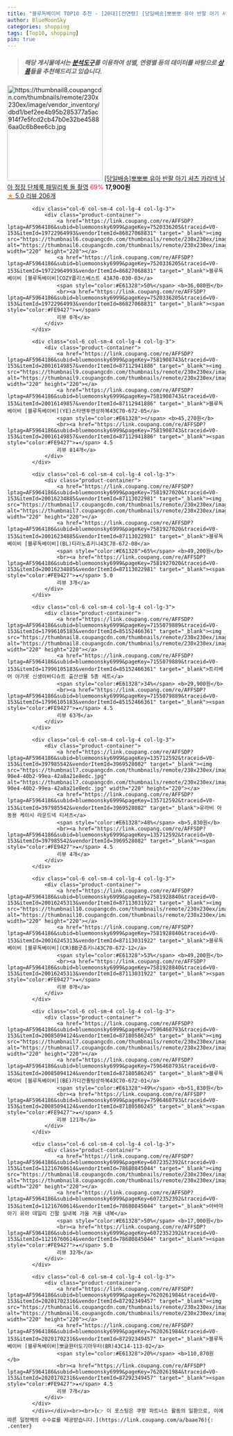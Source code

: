 ```yaml
---
title: "블루독베이비 TOP10 추천 - [20대][전연령] [당일배송]뽀뽀뽀 유아 반팔 아기 셔츠 카라넥 남아 정장 단체룩 패밀리룩 돌 촬영"
author: BlueMoonSky
categories: shopping
tags: [Top10, shopping]
pin: true
---
```


> ##### 해당 게시물에서는 [**분석도구**](https://itemscout.io/)를 이용하여 **성별**, **연령별** 등의 데이터를 바탕으로 [**상품**](https://link.coupang.com/a/baae76)들을 추천해드리고 있습니다.
<div class="container"><div class="row">
            <div class="col-6 col-sm-4 col-lg-4 col-lg-3">
                <div class="product-container">
                    <a href="https://link.coupang.com/re/AFFSDP?lptag=AF5964186&subid=bluemoonsky6999&pageKey=5730566692&traceid=V0-153&itemId=9614369441&vendorItemId=85945830757" target="_blank"><img src="https://thumbnail8.coupangcdn.com/thumbnails/remote/230x230ex/image/vendor_inventory/dbd1/bef2ee4b95b285377a5ac914f7e5fcd2cb47b0e32be45886aa0c6b8ee6cb.jpg" alt="https://thumbnail8.coupangcdn.com/thumbnails/remote/230x230ex/image/vendor_inventory/dbd1/bef2ee4b95b285377a5ac914f7e5fcd2cb47b0e32be45886aa0c6b8ee6cb.jpg" width="220" height="220"></a>
                    <a href="https://link.coupang.com/re/AFFSDP?lptag=AF5964186&subid=bluemoonsky6999&pageKey=5730566692&traceid=V0-153&itemId=9614369441&vendorItemId=85945830757" target="_blank">[당일배송]뽀뽀뽀 유아 반팔 아기 셔츠 카라넥 남아 정장 단체룩 패밀리룩 돌 촬영</a>
                    <span style="color:#E61328">69%</span> <b>17,900원</b>
                    <br><a href="https://link.coupang.com/re/AFFSDP?lptag=AF5964186&subid=bluemoonsky6999&pageKey=5730566692&traceid=V0-153&itemId=9614369441&vendorItemId=85945830757" target="_blank"><span style="color:#FE9427">★</span> 5.0
                    리뷰 206개</a>
                </div>
            </div>
            
            <div class="col-6 col-sm-4 col-lg-4 col-lg-3">
                <div class="product-container">
                    <a href="https://link.coupang.com/re/AFFSDP?lptag=AF5964186&subid=bluemoonsky6999&pageKey=7520336205&traceid=V0-153&itemId=19722964993&vendorItemId=86827068831" target="_blank"><img src="https://thumbnail6.coupangcdn.com/thumbnails/remote/230x230ex/image/vendor_inventory/6063/9ed365f52e0db77c69cb65b90e03c026777493ef08a844794e2449cdefb2.jpg" alt="https://thumbnail6.coupangcdn.com/thumbnails/remote/230x230ex/image/vendor_inventory/6063/9ed365f52e0db77c69cb65b90e03c026777493ef08a844794e2449cdefb2.jpg" width="220" height="220"></a>
                    <a href="https://link.coupang.com/re/AFFSDP?lptag=AF5964186&subid=bluemoonsky6999&pageKey=7520336205&traceid=V0-153&itemId=19722964993&vendorItemId=86827068831" target="_blank">블루독베이비 [블루독베이비]COZY플리스베스트 43A70-030-03</a>
                    <span style="color:#E61328">50%</span> <b>36,080원</b>
                    <br><a href="https://link.coupang.com/re/AFFSDP?lptag=AF5964186&subid=bluemoonsky6999&pageKey=7520336205&traceid=V0-153&itemId=19722964993&vendorItemId=86827068831" target="_blank"><span style="color:#FE9427">★</span> 
                    리뷰 0개</a>
                </div>
            </div>
            
            <div class="col-6 col-sm-4 col-lg-4 col-lg-3">
                <div class="product-container">
                    <a href="https://link.coupang.com/re/AFFSDP?lptag=AF5964186&subid=bluemoonsky6999&pageKey=7581908743&traceid=V0-153&itemId=20016149857&vendorItemId=87112941886" target="_blank"><img src="https://thumbnail9.coupangcdn.com/thumbnails/remote/230x230ex/image/vendor_inventory/57de/b26f222d9214755100e1fc0b7e8c6df668fcdc094a84142375d262f17084.jpg" alt="https://thumbnail9.coupangcdn.com/thumbnails/remote/230x230ex/image/vendor_inventory/57de/b26f222d9214755100e1fc0b7e8c6df668fcdc094a84142375d262f17084.jpg" width="220" height="220"></a>
                    <a href="https://link.coupang.com/re/AFFSDP?lptag=AF5964186&subid=bluemoonsky6999&pageKey=7581908743&traceid=V0-153&itemId=20016149857&vendorItemId=87112941886" target="_blank">블루독베이비 [블루독베이비](YE)스타맨투맨상하복43C70-672-05</a>
                    <span style="color:#E61328"></span> <b>45,270원</b>
                    <br><a href="https://link.coupang.com/re/AFFSDP?lptag=AF5964186&subid=bluemoonsky6999&pageKey=7581908743&traceid=V0-153&itemId=20016149857&vendorItemId=87112941886" target="_blank"><span style="color:#FE9427">★</span> 4.5
                    리뷰 814개</a>
                </div>
            </div>
            
            <div class="col-6 col-sm-4 col-lg-4 col-lg-3">
                <div class="product-container">
                    <a href="https://link.coupang.com/re/AFFSDP?lptag=AF5964186&subid=bluemoonsky6999&pageKey=7581927020&traceid=V0-153&itemId=20016234885&vendorItemId=87113022981" target="_blank"><img src="https://thumbnail7.coupangcdn.com/thumbnails/remote/230x230ex/image/vendor_inventory/edf2/6c1c88dde899a6dd61fe0683da8c303a24bfcc4262d3985f4f67d6c3b20d.jpg" alt="https://thumbnail7.coupangcdn.com/thumbnails/remote/230x230ex/image/vendor_inventory/edf2/6c1c88dde899a6dd61fe0683da8c303a24bfcc4262d3985f4f67d6c3b20d.jpg" width="220" height="220"></a>
                    <a href="https://link.coupang.com/re/AFFSDP?lptag=AF5964186&subid=bluemoonsky6999&pageKey=7581927020&traceid=V0-153&itemId=20016234885&vendorItemId=87113022981" target="_blank">블루독베이비 [블루독베이비](BL)티라노츄키니43C70-672-08</a>
                    <span style="color:#E61328">65%</span> <b>49,200원</b>
                    <br><a href="https://link.coupang.com/re/AFFSDP?lptag=AF5964186&subid=bluemoonsky6999&pageKey=7581927020&traceid=V0-153&itemId=20016234885&vendorItemId=87113022981" target="_blank"><span style="color:#FE9427">★</span> 5.0
                    리뷰 3개</a>
                </div>
            </div>
            
            <div class="col-6 col-sm-4 col-lg-4 col-lg-3">
                <div class="product-container">
                    <a href="https://link.coupang.com/re/AFFSDP?lptag=AF5964186&subid=bluemoonsky6999&pageKey=7155079889&traceid=V0-153&itemId=17996105183&vendorItemId=85152466361" target="_blank"><img src="https://thumbnail8.coupangcdn.com/thumbnails/remote/230x230ex/image/vendor_inventory/2996/954005d275c2f644e15aa8fb9737fdfad31e6ce53ea2080e58db5e4af052.jpg" alt="https://thumbnail8.coupangcdn.com/thumbnails/remote/230x230ex/image/vendor_inventory/2996/954005d275c2f644e15aa8fb9737fdfad31e6ce53ea2080e58db5e4af052.jpg" width="220" height="220"></a>
                    <a href="https://link.coupang.com/re/AFFSDP?lptag=AF5964186&subid=bluemoonsky6999&pageKey=7155079889&traceid=V0-153&itemId=17996105183&vendorItemId=85152466361" target="_blank">트리베어 아기옷 신생아바디슈트 출산선물 5종 세트</a>
                    <span style="color:#E61328">34%</span> <b>29,900원</b>
                    <br><a href="https://link.coupang.com/re/AFFSDP?lptag=AF5964186&subid=bluemoonsky6999&pageKey=7155079889&traceid=V0-153&itemId=17996105183&vendorItemId=85152466361" target="_blank"><span style="color:#FE9427">★</span> 4.5
                    리뷰 63개</a>
                </div>
            </div>
            
            <div class="col-6 col-sm-4 col-lg-4 col-lg-3">
                <div class="product-container">
                    <a href="https://link.coupang.com/re/AFFSDP?lptag=AF5964186&subid=bluemoonsky6999&pageKey=135712592&traceid=V0-153&itemId=397985542&vendorItemId=3969528082" target="_blank"><img src="https://thumbnail7.coupangcdn.com/thumbnails/remote/230x230ex/image/product/image/vendoritem/2019/05/31/3969527898/9063fe13-90e4-40b2-99ea-42a8a21e8edc.jpg" alt="https://thumbnail7.coupangcdn.com/thumbnails/remote/230x230ex/image/product/image/vendoritem/2019/05/31/3969527898/9063fe13-90e4-40b2-99ea-42a8a21e8edc.jpg" width="220" height="220"></a>
                    <a href="https://link.coupang.com/re/AFFSDP?lptag=AF5964186&subid=bluemoonsky6999&pageKey=135712592&traceid=V0-153&itemId=397985542&vendorItemId=3969528082" target="_blank">유라비 아동용 케이시 라운드넥 티셔츠</a>
                    <span style="color:#E61328">48%</span> <b>5,830원</b>
                    <br><a href="https://link.coupang.com/re/AFFSDP?lptag=AF5964186&subid=bluemoonsky6999&pageKey=135712592&traceid=V0-153&itemId=397985542&vendorItemId=3969528082" target="_blank"><span style="color:#FE9427">★</span> 4.5
                    리뷰 4개</a>
                </div>
            </div>
            
            <div class="col-6 col-sm-4 col-lg-4 col-lg-3">
                <div class="product-container">
                    <a href="https://link.coupang.com/re/AFFSDP?lptag=AF5964186&subid=bluemoonsky6999&pageKey=7581928840&traceid=V0-153&itemId=20016245313&vendorItemId=87113031922" target="_blank"><img src="https://thumbnail10.coupangcdn.com/thumbnails/remote/230x230ex/image/vendor_inventory/7952/d6ecd7bfbe0114d2a9ee1c2513d7756bae2935ba0d59e1445bb57c75ede2.jpg" alt="https://thumbnail10.coupangcdn.com/thumbnails/remote/230x230ex/image/vendor_inventory/7952/d6ecd7bfbe0114d2a9ee1c2513d7756bae2935ba0d59e1445bb57c75ede2.jpg" width="220" height="220"></a>
                    <a href="https://link.coupang.com/re/AFFSDP?lptag=AF5964186&subid=bluemoonsky6999&pageKey=7581928840&traceid=V0-153&itemId=20016245313&vendorItemId=87113031922" target="_blank">블루독베이비 [블루독베이비](CR)BB굿츄키니43C70-672-12</a>
                    <span style="color:#E61328">53%</span> <b>49,200원</b>
                    <br><a href="https://link.coupang.com/re/AFFSDP?lptag=AF5964186&subid=bluemoonsky6999&pageKey=7581928840&traceid=V0-153&itemId=20016245313&vendorItemId=87113031922" target="_blank"><span style="color:#FE9427">★</span> 
                    리뷰 0개</a>
                </div>
            </div>
            
            <div class="col-6 col-sm-4 col-lg-4 col-lg-3">
                <div class="product-container">
                    <a href="https://link.coupang.com/re/AFFSDP?lptag=AF5964186&subid=bluemoonsky6999&pageKey=7596460793&traceid=V0-153&itemId=20085094124&vendorItemId=87180586245" target="_blank"><img src="https://thumbnail7.coupangcdn.com/thumbnails/remote/230x230ex/image/vendor_inventory/02ed/cd55f054428ee3b0251d7e238dc8212379c48942810c965d16756ce25757.jpg" alt="https://thumbnail7.coupangcdn.com/thumbnails/remote/230x230ex/image/vendor_inventory/02ed/cd55f054428ee3b0251d7e238dc8212379c48942810c965d16756ce25757.jpg" width="220" height="220"></a>
                    <a href="https://link.coupang.com/re/AFFSDP?lptag=AF5964186&subid=bluemoonsky6999&pageKey=7596460793&traceid=V0-153&itemId=20085094124&vendorItemId=87180586245" target="_blank">블루독베이비 [블루독베이비](BE)가디건퀼팅상하복43C70-672-01</a>
                    <span style="color:#E61328">49%</span> <b>51,830원</b>
                    <br><a href="https://link.coupang.com/re/AFFSDP?lptag=AF5964186&subid=bluemoonsky6999&pageKey=7596460793&traceid=V0-153&itemId=20085094124&vendorItemId=87180586245" target="_blank"><span style="color:#FE9427">★</span> 4.5
                    리뷰 121개</a>
                </div>
            </div>
            
            <div class="col-6 col-sm-4 col-lg-4 col-lg-3">
                <div class="product-container">
                    <a href="https://link.coupang.com/re/AFFSDP?lptag=AF5964186&subid=bluemoonsky6999&pageKey=6072352392&traceid=V0-153&itemId=11216760614&vendorItemId=78680845044" target="_blank"><img src="https://thumbnail8.coupangcdn.com/thumbnails/remote/230x230ex/image/vendor_inventory/5164/46f02ca44d12955722c47eae18210231012d90f533fd4a5214004c7c1030.jpg" alt="https://thumbnail8.coupangcdn.com/thumbnails/remote/230x230ex/image/vendor_inventory/5164/46f02ca44d12955722c47eae18210231012d90f533fd4a5214004c7c1030.jpg" width="220" height="220"></a>
                    <a href="https://link.coupang.com/re/AFFSDP?lptag=AF5964186&subid=bluemoonsky6999&pageKey=6072352392&traceid=V0-153&itemId=11216760614&vendorItemId=78680845044" target="_blank">아바마 아기 유아 데일리 긴팔 실내복 가을 겨울 내복</a>
                    <span style="color:#E61328">50%</span> <b>17,000원</b>
                    <br><a href="https://link.coupang.com/re/AFFSDP?lptag=AF5964186&subid=bluemoonsky6999&pageKey=6072352392&traceid=V0-153&itemId=11216760614&vendorItemId=78680845044" target="_blank"><span style="color:#FE9427">★</span> 5.0
                    리뷰 32개</a>
                </div>
            </div>
            
            <div class="col-6 col-sm-4 col-lg-4 col-lg-3">
                <div class="product-container">
                    <a href="https://link.coupang.com/re/AFFSDP?lptag=AF5964186&subid=bluemoonsky6999&pageKey=7620261984&traceid=V0-153&itemId=20201702316&vendorItemId=87292349457" target="_blank"><img src="https://thumbnail6.coupangcdn.com/thumbnails/remote/230x230ex/image/vendor_inventory/ca8f/d84520f1b6e840cf6f184394418102f78abcffe60ea6ac02270ec938b88e.jpg" alt="https://thumbnail6.coupangcdn.com/thumbnails/remote/230x230ex/image/vendor_inventory/ca8f/d84520f1b6e840cf6f184394418102f78abcffe60ea6ac02270ec938b88e.jpg" width="220" height="220"></a>
                    <a href="https://link.coupang.com/re/AFFSDP?lptag=AF5964186&subid=bluemoonsky6999&pageKey=7620261984&traceid=V0-153&itemId=20201702316&vendorItemId=87292349457" target="_blank">블루독베이비 [블루독베이비]뽀글윈터도기아우터(BR)43C14-113-02</a>
                    <span style="color:#E61328">20%</span> <b>110,870원</b>
                    <br><a href="https://link.coupang.com/re/AFFSDP?lptag=AF5964186&subid=bluemoonsky6999&pageKey=7620261984&traceid=V0-153&itemId=20201702316&vendorItemId=87292349457" target="_blank"><span style="color:#FE9427">★</span> 4.5
                    리뷰 7개</a>
                </div>
            </div>
            </div></div><br><br>[👉 이 포스팅은 쿠팡 파트너스 활동의 일환으로, 이에 따른 일정액의 수수료를 제공받습니다.](https://link.coupang.com/a/baae76){: .center}